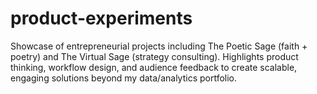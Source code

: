 # product-experiments
Showcase of entrepreneurial projects including The Poetic Sage (faith + poetry) and The Virtual Sage (strategy consulting). Highlights product thinking, workflow design, and audience feedback to create scalable, engaging solutions beyond my data/analytics portfolio.
